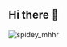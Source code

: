 ## Hi there 👋

<!--
**Brunobr456/Brunobr456** is a ✨ _special_ ✨ repository because its `README.md` (this file) appears on your GitHub profile.

Here are some ideas to get you started:

- 🔭 I’m currently working on ...
- 🌱 I’m currently learning ...
- 👯 I’m looking to collaborate on ...
- 🤔 I’m looking for help with ...
- 💬 Ask me about ...
- 📫 How to reach me: ...
- 😄 Pronouns: ...
- ⚡ Fun fact: ...
-->
![spidey_mhhr](https://github.com/user-attachments/assets/edcd1a06-5509-4b91-acd6-edd83f790bc7)
